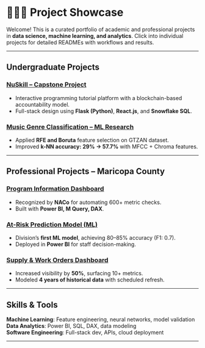 # 👨🏻‍💻 Project Showcase

Welcome! This is a curated portfolio of academic and professional projects in **data science, machine learning, and analytics**.
Click into individual projects for detailed READMEs with workflows and results.

---

## Undergraduate Projects

### [NuSkill – Capstone Project](./Undergraduate-Projects/ISTA498-Project)
- Interactive programming tutorial platform with a blockchain-based accountability model.  
- Full-stack design using **Flask (Python)**, **React.js**, and **Snowflake SQL**.  

### [Music Genre Classification – ML Research](./Undergraduate-Projects/ML-Research-Paper/)
- Applied **RFE and Boruta** feature selection on GTZAN dataset.  
- Improved **k-NN accuracy: 29% → 57.7%** with MFCC + Chroma features.  

---

## Professional Projects – Maricopa County

### [Program Information Dashboard](./Professional-Projects/Program-Info-Dashboard/)
- Recognized by **NACo** for automating 600+ metric checks.  
- Built with **Power BI, M Query, DAX**.  

### [At-Risk Prediction Model (ML)](./Professional-Projects/At-Risk-Prediction-Model/)
- Division’s **first ML model**, achieving 80–85% accuracy (F1: 0.7).  
- Deployed in **Power BI** for staff decision-making.  

### [Supply & Work Orders Dashboard](./Professional-Projects/Facilities-Dashboard/)
- Increased visibility by **50%**, surfacing 10+ metrics.  
- Modeled **4 years of historical data** with scheduled refresh.  

---

## Skills & Tools

**Machine Learning**: Feature engineering, neural networks, model validation  
**Data Analytics**: Power BI, SQL, DAX, data modeling  
**Software Engineering**: Full-stack dev, APIs, cloud deployment  

---


